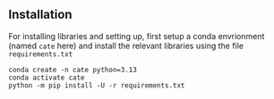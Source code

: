 ## Installation

For installing libraries and setting up, first setup a conda envrionment (named `cate` here) and install the relevant libraries using the file `requirements.txt`
```
conda create -n cate python=3.13
conda activate cate
python -m pip install -U -r requirements.txt
```
